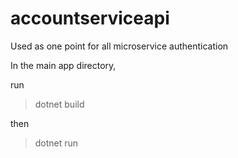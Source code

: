# accountserviceapi
Used as one point for all microservice authentication

In the main app directory, 

run 
> dotnet build

then 

> dotnet run
